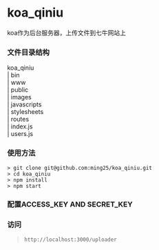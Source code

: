 # koa_qiniu
koa作为后台服务器，上传文件到七牛网站上



### 文件目录结构
koa_qiniu  
	| bin  
		| www  
	| public  
		| images  
		| javascripts  
		| stylesheets  
	| routes  
		| index.js  
		| users.js  





### 使用方法
```
> git clone git@github.com:ming25/koa_qiniu.git
> cd koa_qiniu
> npm install
> npm start
```

### 配置ACCESS_KEY AND SECRET_KEY




### 访问
> `http://localhost:3000/uploader`